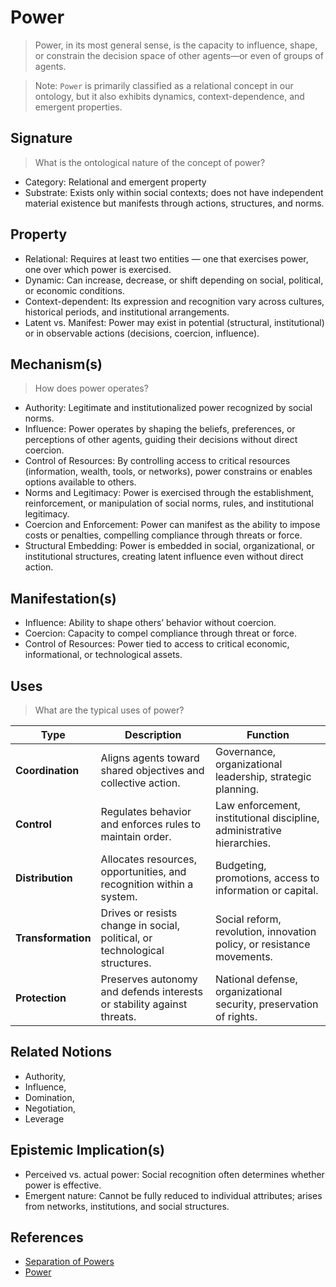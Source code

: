 # Power

> Power, in its most general sense, is the capacity to influence, shape, or constrain the decision space of other agents—or even of groups of agents.

> Note: `Power` is primarily classified as a relational concept in our ontology, but it also exhibits dynamics, context-dependence, and emergent properties.

## Signature

> What is the ontological nature of the concept of power?

- Category: Relational and emergent property
- Substrate: Exists only within social contexts; does not have independent material existence but manifests through actions, structures, and norms.

## Property

- Relational: Requires at least two entities — one that exercises power, one over which power is exercised.
- Dynamic: Can increase, decrease, or shift depending on social, political, or economic conditions.
- Context-dependent: Its expression and recognition vary across cultures, historical periods, and institutional arrangements.
- Latent vs. Manifest: Power may exist in potential (structural, institutional) or in observable actions (decisions, coercion, influence).

## Mechanism(s)

> How does power operates?

- Authority: Legitimate and institutionalized power recognized by social norms.
- Influence: Power operates by shaping the beliefs, preferences, or perceptions of other agents, guiding their decisions without direct coercion.
- Control of Resources: By controlling access to critical resources (information, wealth, tools, or networks), power constrains or enables options available to others.
- Norms and Legitimacy: Power is exercised through the establishment, reinforcement, or manipulation of social norms, rules, and institutional legitimacy.
- Coercion and Enforcement: Power can manifest as the ability to impose costs or penalties, compelling compliance through threats or force.
- Structural Embedding: Power is embedded in social, organizational, or institutional structures, creating latent influence even without direct action.

## Manifestation(s)

- Influence: Ability to shape others’ behavior without coercion.
- Coercion: Capacity to compel compliance through threat or force.
- Control of Resources: Power tied to access to critical economic, informational, or technological assets.

## Uses

> What are the typical uses of power?

| **Type**                    | **Description**                                                                         | **Function**                                                     |
| --------------------------- | --------------------------------------------------------------------------------------- | -------------------------------------------------------------------------- |
| **Coordination**            | Aligns agents toward shared objectives and collective action.                           | Governance, organizational leadership, strategic planning.                 |
| **Control**                 | Regulates behavior and enforces rules to maintain order.                                | Law enforcement, institutional discipline, administrative hierarchies.     |
| **Distribution**            | Allocates resources, opportunities, and recognition within a system.                    | Budgeting, promotions, access to information or capital.                   |
| **Transformation**          | Drives or resists change in social, political, or technological structures.             | Social reform, revolution, innovation policy, or resistance movements.     |
| **Protection**              | Preserves autonomy and defends interests or stability against threats.                  | National defense, organizational security, preservation of rights.         |

## Related Notions

- Authority,
- Influence,
- Domination,
- Negotiation,
- Leverage

## Epistemic Implication(s)

- Perceived vs. actual power: Social recognition often determines whether power is effective.
- Emergent nature: Cannot be fully reduced to individual attributes; arises from networks, institutions, and social structures.

## References

- [Separation of Powers](https://en.wikipedia.org/wiki/Separation_of_powers)
- [Power](https://en.wikipedia.org/wiki/Power_(social_and_political))
